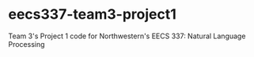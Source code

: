 # eecs337-team3-project1
Team 3's Project 1 code for Northwestern's EECS 337: Natural Language Processing
